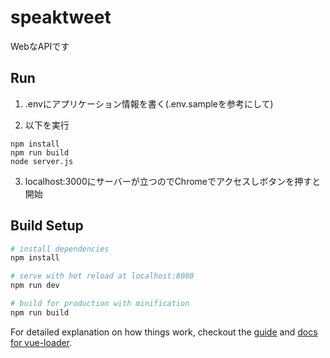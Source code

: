 # speaktweet

WebなAPIです　

## Run
1. .envにアプリケーション情報を書く(.env.sampleを参考にして)

2. 以下を実行

```
npm install
npm run build
node server.js
```

3. localhost:3000にサーバーが立つのでChromeでアクセスしボタンを押すと開始

## Build Setup

``` bash
# install dependencies
npm install

# serve with hot reload at localhost:8080
npm run dev

# build for production with minification
npm run build
```

For detailed explanation on how things work, checkout the [guide](http://vuejs-templates.github.io/webpack/) and [docs for vue-loader](http://vuejs.github.io/vue-loader).
